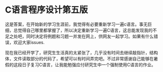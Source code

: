 # C语言程序设计第五版

这是答案，在开始新的学习生涯前，我觉得有必要重新学习一遍c语言。事无巨细，总觉得自己哪里都掌握了，所以决定重新学习一遍C语言，这总能发现我的不足之处吧，同时决定将例题和习题一并发在网上，供网友一起学习。如果有什么错误，欢迎大家issues.

现在我已经开学了，研究生生活真的太紧张了，几乎没有时间去继续敲指针，结构体，文件读取部分的代码了，希望可以有时间弄完吧。不过非常感谢自己能够在暑假的这段日子复习C语言，让我能勉强应付研究生中一个强制使用C语言的作业。